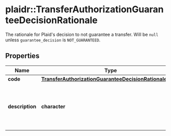 # plaidr::TransferAuthorizationGuaranteeDecisionRationale

The rationale for Plaid's decision to not guarantee a transfer. Will be `null` unless `guarantee_decision` is `NOT_GUARANTEED`.

## Properties
Name | Type | Description | Notes
------------ | ------------- | ------------- | -------------
**code** | [**TransferAuthorizationGuaranteeDecisionRationaleCode**](TransferAuthorizationGuaranteeDecisionRationaleCode.md) |  | 
**description** | **character** | A human-readable description of why the transfer cannot be guaranteed. | 


